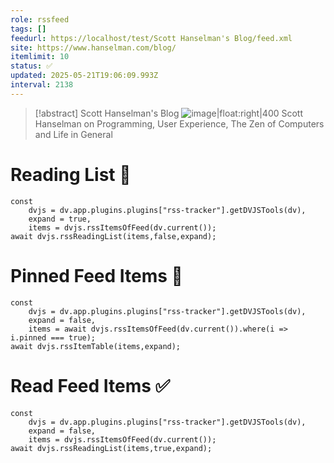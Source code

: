 ```yaml
---
role: rssfeed
tags: []
feedurl: https://localhost/test/Scott Hanselman's Blog/feed.xml
site: https://www.hanselman.com/blog/
itemlimit: 10
status: ✅
updated: 2025-05-21T19:06:09.993Z
interval: 2138
---
```

> [!abstract] Scott Hanselman's Blog
> ![image|float:right|400](http://www.hanselman.com/blog/images/tinyheadshot2.jpg) Scott Hanselman on Programming, User Experience, The Zen of Computers and Life in General

# Reading List 📑

~~~dataviewjs
const
	dvjs = dv.app.plugins.plugins["rss-tracker"].getDVJSTools(dv),
	expand = true,
	items = dvjs.rssItemsOfFeed(dv.current());
await dvjs.rssReadingList(items,false,expand);
~~~

# Pinned Feed Items 📍

~~~dataviewjs
const
	dvjs = dv.app.plugins.plugins["rss-tracker"].getDVJSTools(dv),
	expand = false,
	items = await dvjs.rssItemsOfFeed(dv.current()).where(i => i.pinned === true);
await dvjs.rssItemTable(items,expand);
~~~

# Read Feed Items ✅

~~~dataviewjs
const
	dvjs = dv.app.plugins.plugins["rss-tracker"].getDVJSTools(dv),
	expand = false,
	items = dvjs.rssItemsOfFeed(dv.current());
await dvjs.rssReadingList(items,true,expand);
~~~